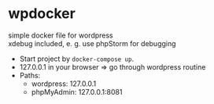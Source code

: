 # wpdocker

simple docker file for wordpress  
xdebug included, e. g. use phpStorm for debugging

* Start project by `docker-compose up`.
* 127.0.0.1 in your browser => go through wordpress routine
* Paths: 
    * wordpress: 127.0.0.1
    * phpMyAdmin: 127.0.0.1:8081

